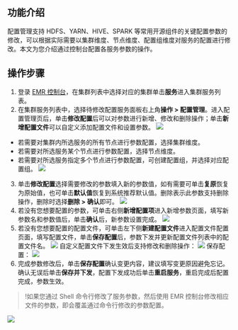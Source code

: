 ## 功能介绍
配置管理支持 HDFS、YARN、HIVE、SPARK 等常用开源组件的关键配置参数的修改，可以根据实际需要以集群维度、节点维度、配置组维度对服务的配置进行修改。本文为您介绍通过控制台配置各服务参数的操作。

## 操作步骤
1. 登录 [EMR 控制台](https://console.cloud.tencent.com/emr)，在集群列表中选择对应的集群单击**服务**进入集群服务列表。
2. 在集群服务列表中，选择待修改配置服务面板右上角**操作 > 配置管理**。进入配置管理页后，单击**修改配置**后可以对参数进行新增、修改和删除操作；单击**新增配置文件**可以自定义添加配置文件和设置参数。
![](https://qcloudimg.tencent-cloud.cn/raw/1152136c80694d9b12054f190b5c6520.png)
 - 若需要对集群内所选服务的所有节点进行参数配置，选择集群维度。
 - 若需要对所选服务某个节点进行参数配置，选择节点维度。
 - 若需要对所选服务指定多个节点进行参数配置，可创建配置组，并选择对应配置组。
 ![](https://main.qcloudimg.com/raw/5824b8a62403a549f51421f336f84281.png)
3. 单击**修改配置**选择需要修改的参数填入新的参数值，如有需要可单击**复原**恢复为原始值，也可单击**默认值**恢复到系统推荐默认值。删除表示此参数支持删除操作，删除时选择**删除 > 确认**即可。
![](https://main.qcloudimg.com/raw/f65aef2c264454221045e1f884ef9e64.png)
4. 若没有您想要配置的参数，可单击右侧**新增配置项**进入新增参数页面，填写新参数名和参数值后，单击**确认**后，新参数设置完成。
 ![](https://main.qcloudimg.com/raw/9b0dbbcb761eb8fef5d706191faee840.png)
5. 若没有您想要配置的配置文件，可单击左下侧**新建配置文件**进入配置文件配置页面，填写配置文件，单击**保存配置**后，参数下发并更新配置文件列表中的配置文件名。
 ![](https://main.qcloudimg.com/raw/7e4a67182ed140575076ccef785bf8cb.png)
 自定义配置文件下发生效后支持修改和删除操作：
![](https://main.qcloudimg.com/raw/953329bb9f5c45ce28e8c5f9c58afb74.png)
保存配置：
![](https://main.qcloudimg.com/raw/b9684a4fb02050c35a92f1791a1b67be.png)
6. 完成参数修改后，单击**保存配置**确认变更内容，建议填写变更原因避免忘记。确认无误后单击**保存并下发**，配置下发成功后单击**重启服务**，重启完成后配置完成，参数生效。
>!如果您通过 Shell 命令行修改了服务参数，然后使用 EMR 控制台修改相应文件的参数，即会覆盖通过命令行修改的参数配置。
>
![](https://main.qcloudimg.com/raw/5ecf56f1639866e4029b3f8faf246d7e.png)
